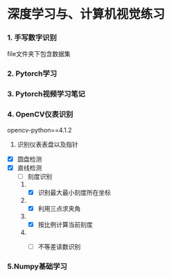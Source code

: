 # 深度学习与、计算机视觉练习
### 1. 手写数字识别
file文件夹下包含数据集
### 2. Pytorch学习

### 3. Pytorch视频学习笔记

### 4. OpenCV仪表识别
opencv-python==4.1.2
1. 识别仪表表盘以及指针

-[x] 圆盘检测
-[x] 直线检测
   -[ ] 刻度识别
   
    1. -[x] 识别最大最小刻度所在坐标
    2. -[x] 利用三点求夹角
    3. -[x] 按比例计算当前刻度
    4. -[ ] 不等差读数识别
   
   
### 5.Numpy基础学习